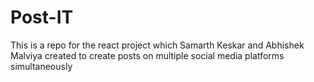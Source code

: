 # Post-IT
This is a repo for the react project which Samarth Keskar and Abhishek Malviya created to create posts on multiple social media platforms simultaneously
